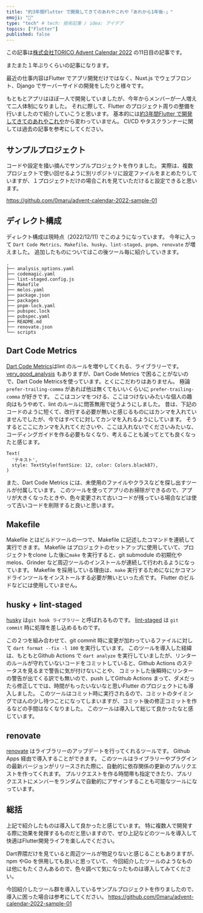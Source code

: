 ```yaml
---
title: "約3年間Flutter で開発してきてのあれやこれや「あれから1年後-」"
emoji: "🦖"
type: "tech" # tech: 技術記事 / idea: アイデア
topics: ["Flutter"]
published: false
---
```


この記事は[株式会社TORICO Advent Calendar 2022](https://qiita.com/advent-calendar/2022/torico) の11日目の記事です。

またまた１年ぶりくらいの記事になります。

最近の仕事内容はFlutter でアプリ開発だけではなく、Nuxt.js でウェブフロント、Django でサーバーサイドの開発をしたりと様々です。

もともとアプリはほぼ一人で開発していましたが、今年からメンバーが一人増えて二人体制になりました。
それに際して、Flutter のプロジェクト周りの整備を行いましたので紹介していこうと思います。
基本的には[約3年間Flutter で開発してきてのあれやこれや](https://zenn.dev/0maru/articles/262c0f8ad52a0d)から変わっていません。
CI/CD やタスクランナーに関しては過去の記事を参考にしてください。

## サンプルプロジェクト
コードや設定を掻い摘んでサンプルプロジェクトを作りました。
実際は、複数プロジェクトで使い回せるように別リポジトリに設定ファイルをまとめたりしていますが、１プロジェクトだけの場合これを見ていただけると設定できると思います。

https://github.com/0maru/advent-calendar-2022-sample-01

## ディレクト構成

ディレクト構成は現時点（2022/12/11) でこのようになっています。
今年に入って `Dart Code Metrics`、`Makefile`、`husky`、`lint-staged`、`pnpm`、`renovate` が増えました。
追加したものについてはこの後ツール毎に紹介していきます。

```
.
├── analysis_options.yaml
├── codemagic.yaml
├── lint-staged.config.js
├── Makefile
├── melos.yaml
├── package.json
├── packages
├── pnpm-lock.yaml
├── pubspec.lock
├── pubspec.yaml
├── README.md
├── renovate.json
└── scripts
```

## Dart Code Metrics
[Dart Code Metrics](https://dartcodemetrics.dev/)はlint のルールを増やしてくれる、ライブラリーです。
[very_good_analysis](https://pub.dev/packages/very_good_analysis) もありますが、Dart Code Metrics で困ることがないので、Dart Code Metricsを使っています。とくにこだわりはありません。
極論 `prefer-trailing-comma` があれば他は無くてもいいくらいに `prefer-trailing-comma` が好きです。
ここはコンマをつける、ここはつけないみたいな個人の趣向はもうやめて、lint のルールに問答無用で従うようにしました。
昔は、下記のコードのように短くて、改行する必要が無いと感じるものにはカンマを入れていませんでしたが、今ではすべてに対してカンマを入れるようにしています。
そうするとここにカンマを入れてくださいや、ここは入れないでくださいみたいな、コーディングガイドを作る必要もなくなり、考えることも減ってとても良くなったと感じます。
```
Text(
  'テキスト',
  style: TextStyle(fontSize: 12, color: Colors.black87),
)
```

また、Dart Code Metrics には、未使用のファイルやクラスなどを探し出すツールが付属しています。
このツールを使ってアプリのお掃除ができるので、アプリが大きくなったときや、色々変更されて古いコードが残っている場合などは使って古いコードを削除すると良いと思います。


## Makefile 

Makefile とはビルドツールの一つで、Makefile に記述したコマンドを連続して実行できます。
Makefile はプロジェクトのセットアップに使用していて、プロジェクトをclone した後に`make` を実行すると、git submodule の初期化やmelos、Grinder など周辺ツールのインストールが連続して行われるようになっています。
Makefile を採用している理由は、`make` 実行するためになにかコマンドラインツールをインストールする必要が無いといった点です。
Flutter のビルドなどには使用していません。


## husky + lint-staged 

[husky](https://github.com/typicode/husky) は`git hook ライブラリー` と呼ばれるものです。
[lint-staged](https://github.com/okonet/lint-staged) は `git commit` 時に処理を差し込めるものです。

この２つを組み合わせて、git commit 時に変更が加わっているファイルに対して `dart format --fix -l 100` を実行しています。
このツールを導入した経緯は、もともとGithub Actions で `dart analyze` を実行していましたが、リンターのルールが守れていないコードをコミットしていると、Github Actions のステータスを見るまで警告に気が付けないことや、
コミットした後瞬時にリンターの警告が出てくる訳でも無いので、push してGithub Actions まって、ダメだったら修正してでは、時間がもったいないなと思いFlutter のプロジェクトにも導入しました。
このツールはコミット時に実行されるので、コミットのタイミングでほんの少し待つことになってしまいますが、コミット後の修正コミットを作るなどの手間はなくなりました。
このツールは導入して総じて良かったなと感じています。


## renovate

[renovate](https://github.com/renovatebot/renovate) はライブラリーのアップデートを行ってくれるツールです。
Github Apps 経由で導入することができます。
このツールはライブラリーやプラグインの最新バージョンがリリースされた際に、自動的に依存関係の更新のプルリクエストを作ってくれます。
プルリクエストを作る時間帯も指定できたり、プルリクエストにメンバーをランダムで自動的にアサインすることも可能なツールになっています。

## 総括

上記で紹介したものは導入して良かったと感じています。
特に複数人で開発する際に効果を発揮するものだと思いますので、ぜひ上記などのツールを導入して快適はFlutter開発ライフを楽しんでください。

Dart界隈だけを見ていると周辺ツールが物足りないと感じることもありますが、npm やGo を併用しても良いと思っていて、
今回紹介したツールのようなものは他にもたくさんあるので、色々調べて気になったものは導入してみてください。


今回紹介したツール群を導入しているサンプルプロジェクトを作りましたので、導入に困った場合は参考にしてください。
https://github.com/0maru/advent-calendar-2022-sample-01